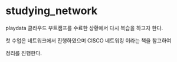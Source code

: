 # **studying_network**


playdata 클라우드 부트캠프를 수료한 상황에서 다시 복습을 하고자 한다.

첫 수업은 네트워크에서 진행하였으며 CISCO 네트워킹 이라는 책을 참고하여

정리를 진행한다.
